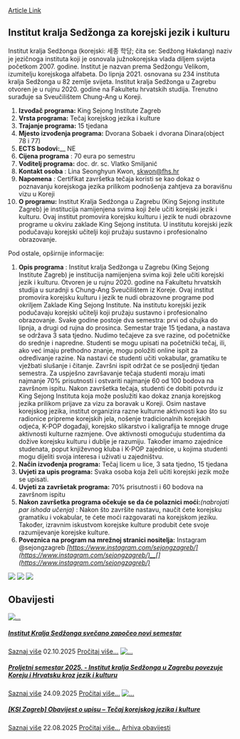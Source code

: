 [Article Link](https://www.fhs.hr/studiji/edukacije/sedzong)

## Institut kralja Sedžonga za korejski jezik i kulturu
Institut kralja Sedžonga (korejski: 세종 학당; čita se: Sedžong Hakdang) naziv je jezičnoga instituta koji je osnovala južnokorejska vlada diljem svijeta početkom 2007. godine. Institut je nazvan prema Sedžongu Velikom, izumitelju korejskoga alfabeta. Do lipnja 2021. osnovana su 234 instituta kralja Sedžonga u 82 zemlje svijeta. Institut kralja Sedžonga u Zagrebu otvoren je u rujnu 2020. godine na Fakultetu hrvatskih studija. Trenutno surađuje sa Sveučilištem Chung-Ang u Koreji.
  1. **Izvođač programa:** King Sejong Institute Zagreb
  2. **Vrsta programa:** Tečaj korejskog jezika i kulture
  3. **Trajanje programa:** 15 tjedana
  4. **Mjesto izvođenja programa:** Dvorana Sobaek i dvorana Dinara(object 78 i 77)
  5. **ECTS bodovi:**__ NE
  6. **Cijena programa** : 70 eura po semestru
  7. **Voditelj programa:** doc. dr. sc. Vlatko Smiljanić
  8. **Kontakt osoba** : Lina Seonghyun Kwon, skwon@fhs.hr
  9. **Napomena** _:_ Certifikat završetka tečaja koristi se kao dokaz o poznavanju korejskoga jezika prilikom podnošenja zahtjeva za boravišnu vizu u Koreji
  10. **O programu:** Institut Kralja Sedžonga u Zagrebu (King Sejong institute Zagreb) je institucija namijenjena svima koji žele učiti korejski jezik i kulturu. Ovaj institut promovira korejsku kulturu i jezik te nudi obrazovne programe u okviru zaklade King Sejong instituta. U institutu korejski jezik podučavaju korejski učitelji koji pružaju sustavno i profesionalno obrazovanje. 


Pod ostale, opširnije informacije:
  1. **Opis programa** : Institut kralja Sedžonga u Zagrebu (King Sejong Institute Zagreb) je institucija namijenjena svima koji žele učiti korejski jezik i kulturu. Otvoren je u rujnu 2020. godine na Fakultetu hrvatskih studija u suradnji s Chung-Ang Sveučilištem iz Koreje. Ovaj institut promovira korejsku kulturu i jezik te nudi obrazovne programe pod okriljem Zaklade King Sejong Institute. Na institutu korejski jezik podučavaju korejski učitelji koji pružaju sustavno i profesionalno obrazovanje. Svake godine postoje dva semestra: prvi od ožujka do lipnja, a drugi od rujna do prosinca. Semestar traje 15 tjedana, a nastava se održava 3 sata tjedno. Nudimo tečajeve za sve razine, od početničke do srednje i napredne. Studenti se mogu upisati na početnički tečaj, ili, ako već imaju prethodno znanje, mogu položiti online ispit za određivanje razine. Na nastavi će studenti učiti vokabular, gramatiku te vježbati slušanje i čitanje. Završni ispit održat će se posljednji tjedan semestra. Za uspješno završavanje tečaja studenti moraju imati najmanje 70% prisutnosti i ostvariti najmanje 60 od 100 bodova na završnom ispitu. Nakon završetka tečaja, studenti će dobiti potvrdu iz King Sejong Instituta koja može poslužiti kao dokaz znanja korejskog jezika prilikom prijave za vizu za boravak u Koreji. Osim nastave korejskog jezika, institut organizira razne kulturne aktivnosti kao što su radionice pripreme korejskih jela, nošenje tradicionalnih korejskih odjeća, K-POP događaji, korejsko slikarstvo i kaligrafija te mnoge druge aktivnosti kulturne razmjene. Ove aktivnosti omogućuju studentima da dožive korejsku kulturu i dublje je razumiju. Također imamo zajednice studenata, poput književnog kluba i K-POP zajednice, u kojima studenti mogu dijeliti svoja interesa i uživati u zajedništvu.
  2. **Način izvođenja programa:** Tečaj licem u lice, 3 sata tjedno, 15 tjedana 
  3. **Uvjeti za upis programa:** Svaka osoba koja želi učiti korejski jezik može se upisati.
  4. **Uvjeti za završetak programa:** 70% prisutnosti i 60 bodova na završnom ispitu
  5. **Nakon završetka programa očekuje se da će polaznici moći:**_(nabrojati par ishoda učenja)_ : Nakon što završite nastavu, naučit ćete korejsku gramatiku i vokabular, te ćete moći razgovarati na korejskom jeziku. Također, izravnim iskustvom korejske kulture produbit ćete svoje razumijevanje korejske kulture.
  6. **Poveznica na program na mrežnoj stranici nositelja:** Instagram @sejongzagreb _[https://www.instagram.com/sejongzagreb/](https://www.instagram.com/sejongzagreb/)__[](https://www.instagram.com/sejongzagreb/)_


![](https://www.fhs.hr/images/50042924/IMG.jpeg)
![](https://www.fhs.hr/images/50042924/photo-178.jpg)
![](https://www.fhs.hr/images/50042924/IMG_6414.JPG)
  

## Obavijesti
[ ![...](https://www.fhs.hr/_news/icons/bc3444610e913978bd98af725d7a86b79345_icon.jpg) ](https://www.fhs.hr/studiji/edukacije/sedzong?@=21u1j#news_132350)
#####  [Institut Kralja Sedžonga svečano započeo novi semestar](https://www.fhs.hr/studiji/edukacije/sedzong?@=21u1j#news_132350)
[Saznaj više](https://www.fhs.hr/studiji/edukacije/sedzong?@=21u1j#news_132350)
02.10.2025
[Pročitaj više...](https://www.fhs.hr/studiji/edukacije/sedzong?@=21u1j#news_132350 "Pročitaj obavijest: Institut Kralja Sedžonga svečano započeo novi semestar")
[ ![...](https://www.fhs.hr/_news/icons/8d9e8c8d5ce6bc6195f8fcb7645641d34723_icon.jpg) ](https://www.fhs.hr/studiji/edukacije/sedzong?@=21tyg#news_132350)
#####  [Proljetni semestar 2025. - Institut kralja Sedžonga u Zagrebu povezuje Koreju i Hrvatsku kroz jezik i kulturu](https://www.fhs.hr/studiji/edukacije/sedzong?@=21tyg#news_132350)
[Saznaj više](https://www.fhs.hr/studiji/edukacije/sedzong?@=21tyg#news_132350)
24.09.2025
[Pročitaj više...](https://www.fhs.hr/studiji/edukacije/sedzong?@=21tyg#news_132350 "Pročitaj obavijest: Proljetni semestar 2025. - Institut kralja Sedžonga u Zagrebu povezuje Koreju i Hrvatsku kroz jezik i kulturu")
[ ![...](https://www.fhs.hr/_news/icons/9dd3fefbc77635a58aadc858e94d87515988_icon.png) ](https://www.fhs.hr/studiji/edukacije/sedzong?@=21tn7#news_132350)
#####  [[KSI Zagreb] Obavijest o upisu – Tečaj korejskog jezika i kulture](https://www.fhs.hr/studiji/edukacije/sedzong?@=21tn7#news_132350)
[Saznaj više](https://www.fhs.hr/studiji/edukacije/sedzong?@=21tn7#news_132350)
22.08.2025
[Pročitaj više...](https://www.fhs.hr/studiji/edukacije/sedzong?@=21tn7#news_132350 "Pročitaj obavijest: \[KSI Zagreb\] Obavijest o upisu – Tečaj korejskog jezika i kulture")
[Arhiva obavijesti](https://www.fhs.hr/studiji/edukacije/sedzong?@=21tn5#news_132350 "Arhiva obavijesti")
